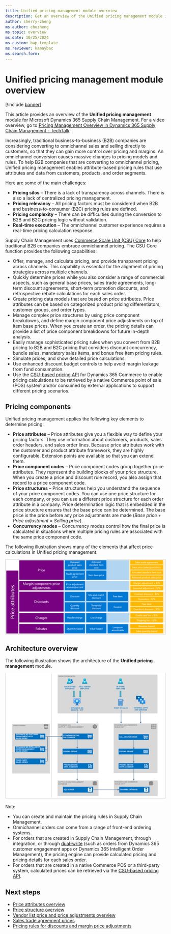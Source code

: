 ```yaml
---
title: Unified pricing management module overview
description: Get an overview of the Unified pricing management module in Microsoft Dynamics 365 Supply Chain Management, including a list of challenges.
author: sherry-zheng
ms.author: chuzheng
ms.topic: overview
ms.date: 10/25/2024
ms.custom: bap-template
ms.reviewer: kamaybac
ms.search.form:
---
```


# Unified pricing management module overview

[!include [banner](../includes/banner.md)]

This article provides an overview of the **Unified pricing management** module for Microsoft Dynamics 365 Supply Chain Management. For a video overview, go to [Pricing Management Overview in Dynamics 365 Supply Chain Management - TechTalk](https://www.youtube.com/watch?v=Pc9nBoHN5m0).

Increasingly, traditional business-to-business (B2B) companies are considering converting to omnichannel sales and selling directly to customers, so that they can gain more control over pricing and margins. An omnichannel conversion causes massive changes to pricing models and rules. To help B2B companies that are converting to omnichannel pricing, Unified pricing management enables attribute-based pricing rules that use attributes and data from customers, products, and order segments.

Here are some of the main challenges:

- **Pricing silos** – There is a lack of transparency across channels. There is also a lack of centralized pricing management.
- **Pricing relevancy** – All pricing factors must be considered when B2B and business-to-consumer (B2C) pricing rules are defined.
- **Pricing complexity** – There can be difficulties during the conversion to B2B and B2C pricing logic without validation.
- **Real-time execution** – The omnichannel customer experience requires a real-time pricing calculation response.

Supply Chain Management uses [Commerce Scale Unit (CSU) Core](../../commerce/dev-itpro/CSU-core.md) to help traditional B2B companies embrace omnichannel pricing. The CSU Core function provides the following capabilities:

- Offer, manage, and calculate pricing, and provide transparent pricing across channels. This capability is essential for the alignment of pricing strategies across multiple channels.
- Quickly determine prices while you also consider a range of commercial aspects, such as general base prices, sales trade agreements, long-term discount agreements, short-term promotion discounts, and retrospective rebate calculations for each sales order.
- Create pricing data models that are based on price attributes. Price attributes can be based on categorized product pricing differentiators, customer groups, and order types.
- Manage complex price structures by using price component breakdowns, and define margin component price adjustments on top of item base prices. When you create an order, the pricing details can provide a list of price component breakdowns for future in-depth analysis.
- Easily manage sophisticated pricing rules when you convert from B2B pricing to B2B and B2C pricing that considers discount concurrency, bundle sales, mandatory sales items, and bonus free item pricing rules.
- Simulate prices, and show detailed price calculations.
- Use enhanced discount budget controls to help avoid margin leakage from fund consumption.
- Use the [CSU-based pricing API](../../commerce/pricing-apis.md) for Dynamics 365 Commerce to enable pricing calculations to be retrieved by a native Commerce point of sale (POS) system and/or consumed by external applications to support different pricing scenarios.

## Pricing components

Unified pricing management applies the following key elements to determine pricing:

- **Price attributes** – Price attributes give you a flexible way to define your pricing factors. They use information about customers, products, sales order headers, and sales order lines. Because price attributes work with the customer and product attribute framework, they are highly configurable. Extension points are available so that you can extend them.
- **Price component codes** – Price component codes group together price attributes. They represent the building blocks of your price structure. When you create a price and discount rule record, you also assign that record to a price component code.
- **Price structures** – Price structures help you understand the sequence of your price component codes. You can use one price structure for each company, or you can use a different price structure for each order attribute in a company. Price determination logic that is embedded in the price structure ensures that the base price can be determined. The base price is the price before any price adjustments are made (*Base price* + *Price adjustment* = *Selling price*).
- **Concurrency modes** – Concurrency modes control how the final price is calculated in situations where multiple pricing rules are associated with the same price component code.

The following illustration shows many of the elements that affect price calculations in Unified pricing management.

[<img src="media/pricing-management-elements.png" alt="Diagram of the elements that affect Unified pricing management price calculations." title="Elements that affect Unified pricing management price calculations" width="720" />](media/pricing-management-elements.png#lightbox)

## Architecture overview

The following illustration shows the architecture of the **Unified pricing management** module.

[<img src="media/pricing-management-architecture.png" alt="Diagram of the Unified pricing management module architecture." title="Unified pricing management module architecture" width="720" />](media/pricing-management-architecture.png#lightbox)

> [!NOTE]
> - You can create and maintain the pricing rules in Supply Chain Management.
> - Omnichannel orders can come from a range of front-end ordering systems.
> - For orders that are created in Supply Chain Management, through integration, or through [dual-write](../../fin-ops-core/dev-itpro/data-entities/dual-write/dual-write-overview.md) (such as orders from Dynamics 365 customer engagement apps or Dynamics 365 Intelligent Order Management), the pricing engine can provide calculated pricing and pricing details for each sales order.
> - For orders that are created in a native Commerce POS or a third-party system, calculated prices can be retrieved via the [CSU-based pricing API](../../commerce/pricing-apis.md).

## Next steps

- [Price attributes overview](upm-price-attributes-overview.md)
- [Price structure overview](upm-price-structure-overview.md)
- [Vendor list price and price adjustments overview](upm-vendor-list-price.md)
- [Sales trade agreement prices](upm-sales-trade-agreement-prices.md)
- [Pricing rules for discounts and margin price adjustments](upm-margin-discount-pricing-rules.md)
